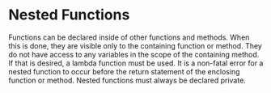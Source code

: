 # Nested Functions

Functions can be declared inside of other functions and methods. When this is done, they are visible
only to the containing function or method. They do not have access to any variables in the scope of
the containing method. If that is desired, a lambda function must be used. It is a non-fatal error
for a nested function to occur before the return statement of the enclosing function or method.
Nested functions must always be declared private.
